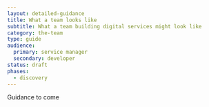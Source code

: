 ```yaml
---
layout: detailed-guidance
title: What a team looks like
subtitle: What a team building digital services might look like
category: the-team
type: guide
audience:
  primary: service manager
  secondary: developer
status: draft
phases:
  - discovery
---
```


Guidance to come
